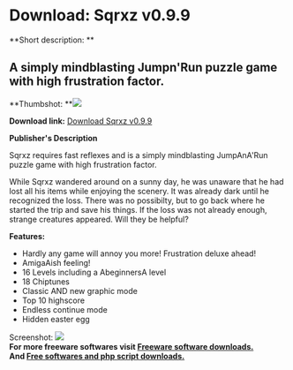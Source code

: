 # Download: Sqrxz v0.9.9

**Short description: **

## A simply mindblasting Jumpn'Run puzzle game with high frustration factor.

  
**Thumbshot: **![](http://www.freewarefiles.com/screenshot/sqrxz_md.jpg)   
  
**Download link:** [Download Sqrxz v0.9.9](http://freesoftwares.boysofts.com/Sqrxz_program_58290.html)  
  

**Publisher's Description**  
  

Sqrxz requires fast reflexes and is a simply mindblasting JumpAnA'Run puzzle
game with high frustration factor.

While Sqrxz wandered around on a sunny day, he was unaware that he had lost
all his items while enjoying the scenery. It was already dark until he
recognized the loss. There was no possibilty, but to go back where he started
the trip and save his things. If the loss was not already enough, strange
creatures appeared. Will they be helpful?

**Features:**

  * Hardly any game will annoy you more! Frustration deluxe ahead! 
  * AmigaAish feeling! 
  * 16 Levels including a AbeginnersA level 
  * 18 Chiptunes 
  * Classic AND new graphic mode 
  * Top 10 highscore 
  * Endless continue mode 
  * Hidden easter egg 

  
  
Screenshot: ![](http://www.freewarefiles.com/screenshot/sqrxz.jpg)  
**For more freeware softwares visit [Freeware software downloads.](http://freesoftwares.boysofts.com/)**   
**And [Free softwares and php script downloads.](http://www.boysofts.com/)**

